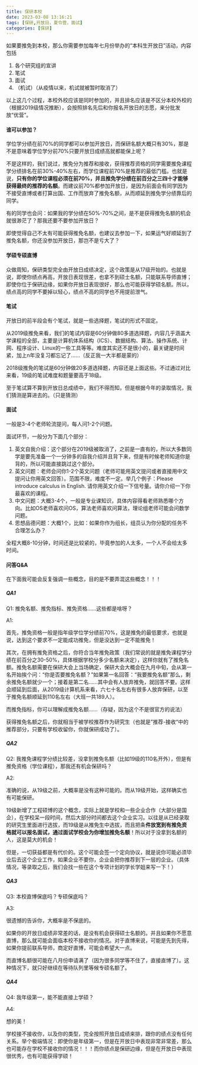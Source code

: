 ```yaml
---
title: 保研本校
date: 2023-03-08 13:16:21
tags: [保研,开放日，夏令营，面试]
categories: [保研]
---
```


如果要推免到本校，那么你需要参加每年七月份举办的“本科生开放日”活动，内容包括

1. 各个研究组的宣讲
2. 笔试
3. 面试
4. （机试）（从疫情以来，机试就被暂时取消了）

以上这几个过程，本校外校应该是同时参加的，并且排名应该是不区分本校外校的（根据2019级情况推断），会按照排名先后和你报名开放日的志愿，来分批发放“优营”。
<!-- more -->

#### 谁可以参加？

学位学分绩在前70%的同学都可以参加开放日，而保研名额大概只有30%，那是不是意味着学位学分前70%只要开放日成绩高就都能保上呢？

不是这样的，我们说过，推免分为推荐和接收，获得推荐资格的同学需要推免课程学分绩排名在前30%-40%左右，而学位课程前70%是推荐的最低门槛。也就是说，**只有你的学位课程必须在前70%，并且推免学分绩在前百分之三四十才能够获得最终的推荐的名额**。而建议前70%都参加开放日，是因为前面会有同学因为不接受直博或者打算出国、工作而放弃了推免名额，从而顺延到推免学分绩靠后的同学。



有的同学也会问：如果我的学分绩在50%-70%之间，是不是获得推免名额的机会就很渺茫了？那我还要不要参加开放日？

即使觉得自己不太有可能获得推免名额，也建议去参加一下，如果运气好顺延到了推免名额，你还没参加开放日，那岂不是亏大了？

#### 学硕专硕直博

众做周知，保研类型完全由开放日成绩决定，这个政策是从17级开始的。也就是说，即使你绩点再高，开放日表现很差，也拿不到硕士名额，只能联系导师直博；即使你位于保研边缘，如果你开放日表现很好，那么也可能获得学硕名额。所以，绩点高的同学不要掉以轻心，绩点不高的同学也不用提前泄气。

#### 笔试

开放日的前半段会有个笔试，就是一些选择题，笔试的形式不固定。

从2019级推免来看，我们的笔试内容是60分钟做80多道选择题，内容几乎涵盖大学课程的全部，主要是计算机体系结构（ICS）、数据结构、算法、操作系统、计网、程序设计、Linux的一些工具等等。难度其实还不是很小的，最关键是时间紧，加上n年没复习都忘记了......（反正我一大半都是蒙的）

2018级推免的笔试是60分钟做20多道选择题，内容还是上面这些。不过通过对比来看，19级的笔试难度和题量要高于18级。

至于笔试算不算到开放日总成绩中，我们不得而知，但是根据今年的录取情况，我们猜测是算进去的。（只是猜测）

#### 面试

一般是3-4个老师轮流提问，每人问1-2个问题。

面试环节，一般分为下面几个部分：

1. 英文自我介绍：这个部分在2019级被取消了，之前是一直有的，所以大多数同学是要先准备一个一分钟多的自我介绍并且背下来，但是有时候老师知道你是背的，所以可能直接跳过这个部分。
2. 英文问题：老师会问你1-2个英文问题（老师可能用英文提问或者直接用中文提问让你用英文回答）。范围不限，难度不一定。举几个例子：Please introduce calculus in English. 请你用英文介绍一下信号量。请你介绍一下你最喜欢的课程。
3. 中文问题：大概3-4个，一般是专业课知识，具体内容得看老师熟悉哪个方向。比如OS老师喜欢问OS，算法老师喜欢问算法，理论组老师可能会问数学问题。
4. 思想品德问题：大概1个，比如：如果你作为组长，组员认为你分配的任务不合理怎么办？

全程大概8-10分钟，时间还是比较紧的，毕竟参加的人太多，一个人不会给太多时间。

#### 问答Q\&A

在下面我可能会反复强调一些概念，目的是不要弄混这些概念！！！

##### QA1

Q1: 推免名额、推免指标、推免资格......这些都是啥呀？

A1:

首先，推免资格一般是指年级学位学分绩前70%，这是推免的最低要求，也就是说，达到这个要求不一定能成功推免，但是没达到一定不能推免！

其次，在拥有推免资格之后，你符合当年推免政策（我们常说的就是推免课程学分绩在前百分之30-50%，具体根据学校分多少名额来决定），这样你就有了推免名额。推免名额需要在保研大会上当场确定，保研大会大概会在九月中旬，会从第一名开始挨个问：“你是否要推免名额？”如果第一名回答：“我要推免名额”那么，剩余推免名额就少一个；接着是第二名......其中会有人放弃推免，就回答不要。这样会顺延到后面，从2019级计算机系来看，六七十名左右有很多人放弃保研，以至于推免名额顺延到110名左右（大班一共189人）。

而推免指标，你可以理解成推免名额......（存疑，因为这个不是很官方的说法）

获得推免名额之后，你就相当于被学校推荐作为研究生（也就是”推荐-接收“中的推荐部分，只要有学校收留你，你就保研成功了）。

##### QA2

Q2: 我推免课程学分绩比较差，没拿到推免名额（比如19级的110名开外），但是有推免资格（学位课程），那我还有机会保研吗？

A2:&#x20;

准确的说，从19级之前，大概率是没有这种可能的。而从19级开始，这样确实也有可能保研。

19级新增了工程硕博的这个概念，实际上就是学校和一些企业合作（大部分是国企），在学校呆一段时间，然后大部分时间都去这个企业实习。以往是从已经录取的研究生里面进行选拔，而19级是从推免生中选拔，而且把条**件放宽到有推免资格就可以报名面试，通过面试学校会为你增加推免名额**！所以对于没拿到名额的人，这是莫大的机会！

但是，一切获益都是有代价的。这个可能会签一个定向协议，就是说你可能必须毕业后去这个企业工作，如果企业不要你，企业会把你推荐到下一层的企业。（具体情况，等录取之后，我们会找一些在这个专项计划的学长学姐来写一下！）

##### QA3

Q3: 本校直博保底吗？专硕保底吗？

A3:&#x20;

很遗憾的告诉你，大概率是不保底的。

如果你的开放日成绩非常差的话，是没有机会获得硕士名额的。并且如果你不愿意直博，那么就可能会面临本校不接收你的情况。对于直博来说，可能是先到先得，如果你提前联系导师，商定好直博，可能会希望大一点。

而直博名额很可能在八月份申请满了（因为很多同学等不住了，直接直博了）。这种情况下，就只好继续在等待队列里等候专硕名额了。

##### QA4

Q4: 我年级第一，能不能直接上学硕？

A4:&#x20;

想的美！

学校接不接收你，以及你的类型，完全按照开放日成绩来排，跟你的绩点没有任何关系。举个极端情况：即使你是年级第一，但是在开放日中表现非常非常差，那么也可能存在学校不接收你的情况！！！而你绩点是保研边缘，但是在开放日中表现很优秀，也有可能获得学硕！

